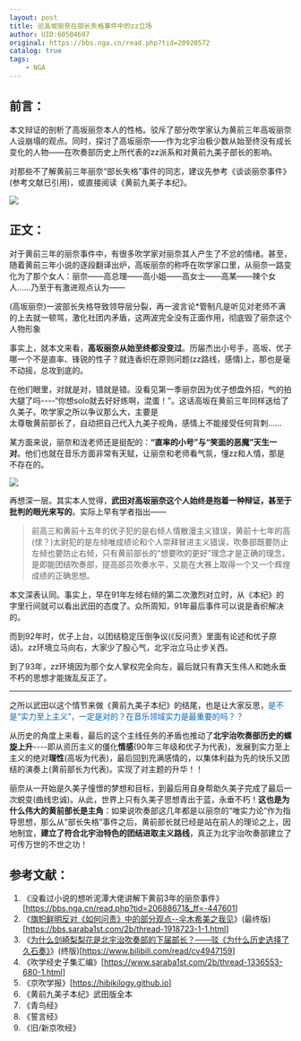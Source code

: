 ```yaml
---
layout: post
title: 论高坂丽奈在部长失格事件中的zz立场
author: UID:60504697
original: https://bbs.nga.cn/read.php?tid=20920572
catalog: true
tags:
    - NGA
---
```

## 前言：  

本文辩证的剖析了高坂丽奈本人的性格。驳斥了部分吹学家认为黄前三年高坂丽奈人设崩塌的观点。同时，探讨了高坂丽奈——作为北宇治极少数从始至终没有成长变化的人物——在吹奏部历史上所代表的zz派系和对黄前九美子部长的影响。  

对那些不了解黄前三年丽奈“部长失格”事件的同志，建议先参考《谈谈丽奈事件》(参考文献已引用)，或直接阅读《黄前九美子本纪》。  

![](https://img.nga.178.com/attachments/mon_202003/21/-9lddQ5-k745Z2oT3cS13w-lu.png)

## 正文：  

对于黄前三年的丽奈事件中，有很多吹学家对丽奈其人产生了不忿的情绪。甚至，随着黄前三年小说的逐段翻译出炉，高坂丽奈的称呼在吹学家口里，从丽奈一路变化为了那个女人：丽奈——高总理——高小姐——高女士——高某——辣个女人……乃至于有激进观点认为——  

(高坂丽奈)一波部长失格导致领导层分裂，再一波言论*管制凡是听见对老师不满的上去就一顿骂，激化社团内矛盾，这两波完全没有正面作用，彻底毁了丽奈这个人物形象

事实上，就本文来看，**高坂丽奈从始至终都没变过**。历届杰出小号手，高坂、优子哪一个不是直率、锋锐的性子？就连香织在原则问题(zz路线，感情)上，那也是毫不动摇，总攻到底的。  

在他们眼里，对就是对，错就是错。没看见第一季丽奈因为优子想盘外招，气的拍大腿了吗----“你想solo就去好好练啊，混蛋！”。这话高坂在黄前三年同样送给了久美子。吹学家之所以争议那么大，主要是  
太尊敬黄前部长了，自动把自己代入九美子视角，感情上不能接受任何背刺……  

某方面来说，丽奈和泷老师还是挺配的：**“直率的小号”与“笑面的恶魔”天生一对**。他们也就在音乐方面非常有天赋，让丽奈和老师看气氛，懂zz和人情，那是不存在的。  

![](https://img.nga.178.com/attachments/mon_202003/21/-9lddQ5-5ownZ2sT3cS13f-m7.png)  

再想深一层。其实本人觉得，**武田对高坂丽奈这个人始终是抱着一种辩证，甚至于批判的眼光来写的**。实际上早有学者指出——  

> 前高三和黄前十五年的优子犯的是右倾人情散漫主义错误，黄前十七年的高(俅？)太尉犯的是左倾唯成绩论和个人崇拜冒进主义错误，吹奏部既要防止左倾也要防止右倾，只有黄前部长的“想要吹的更好”理念才是正确的理念，是即能团结吹奏部，提高部员吹奏水平，又能在大赛上取得一个又一个辉煌成绩的正确思想。

本文深表认同。事实上，早在91年左倾右倾的第二次激烈对立时，从《本纪》的字里行间就可以看出武田的态度了。众所周知，91年最后事件可以说是香织解决的。  

而到92年时，优子上台，以团结稳定压倒争议(《反问责》里面有论述和优子原话)。zz环境立马向右，大家少了股心气，北宇治立马止步关西。  

到了93年，zz环境因为那个女人掌权完全向左，最后就只有靠天生伟人和她永垂不朽的思想才能拨乱反正了。  

-----

之所以武田以这个情节来做《黄前九美子本纪》的结尾，也是让大家反思，<span style="color: #06B;">是不是“实力至上主义”，一定是对的？在音乐领域实力是最重要的吗？？</span>  

从历史的角度上来看，最后的这个主线任务的矛盾也推动了**北宇治吹奏部历史的螺旋上升**\----即从资历主义的僵化**情感**(90年三年级和优子为代表)，发展到实力至上主义的绝对**理性**(高坂为代表)，最后回到充满感情的，以集体利益为先的快乐又团结的演奏上(黄前部长为代表)。实现了对主题的升华！！  

丽奈从一开始是久美子憧憬的梦想和目标，到最后用自身帮助久美子完成了最后一次蜕变(曲线忠诚)。从此，世界上只有久美子思想青出于蓝，永垂不朽！**这也是为什么伟大的黄前部长是主角**：如果说吹奏部这几年都是以丽奈的“唯实力论”作为指导思想，那么从“部长失格”事件之后，黄前部长就已经是站在前人的理论之上，因地制宜，**建立了符合北宇治特色的团结进取主义路线**，真正为北宇治吹奏部建立了可传万世的不世之功！  

## 参考文献： 
1. 《没看过小说的想听泥潭大佬讲解下黄前3年的丽奈事件》\[<https://bbs.nga.cn/read.php?tid=20688671&_ff=-447601>\]
2. 《[旗帜鲜明反对《如何问责》中的部分观点--伞木希美之我见](/2020/03/04/qizhixianmingfanduiruhewenze/)》(最终版)\[<https://bbs.saraba1st.com/2b/thread-1918723-1-1.html>\]
3. 《[为什么剑崎梨梨花是北宇治吹奏部的下届部长？——驳《为什么历史选择了久石奏》](/2020/02/06/weishenmelishixuanzeleririka/)》(终版)\[<https://www.bilibili.com/read/cv4947159>\]
4. 《吹学经史子集汇编》\[<https://www.saraba1st.com/2b/thread-1336553-680-1.html>\]
5. 《京吹学报》\[<https://hibikilogy.github.io>\]
6. 《黄前九美子本纪》武田版全本  
7. 《青鸟经》  
8. 《誓言经》  
9. 《旧/新京吹经》


